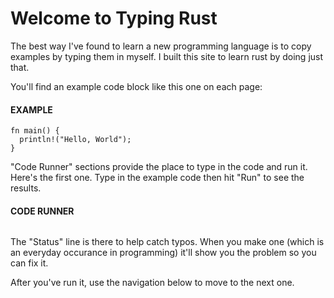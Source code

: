 # Welcome to Typing Rust

The best way I've found to learn a new programming
language is to copy examples by typing them in myself.
I built this site to learn rust by doing just that.

You'll find an example code block like this one
on each page:

#### EXAMPLE

```rust, noplayground, EXAMPLE1
fn main() {
  println!("Hello, World");
}
```

"Code Runner" sections provide the place
to type in the code and run it. Here's the first one. Type in the
example code then hit "Run"
to see the results.

#### CODE RUNNER

```rust, editable, CODE1

```

The "Status" line is there to help catch typos.
When you make one (which is an everyday occurance
in programming) it'll show you the problem
so you can fix it.

After you've run it, use the navigation below to
move to the next one.
